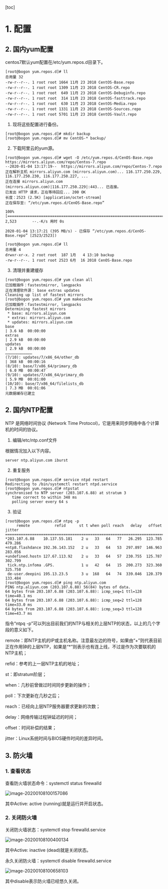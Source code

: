[toc]

# 1. 配置

## 2. 国内yum配置

centos7默认yum配置在/etc/yum.repos.d目录下。

```shell
[root@bogon yum.repos.d]# ll
总用量 32
-rw-r--r--. 1 root root 1664 11月 23 2018 CentOS-Base.repo
-rw-r--r--. 1 root root 1309 11月 23 2018 CentOS-CR.repo
-rw-r--r--. 1 root root  649 11月 23 2018 CentOS-Debuginfo.repo
-rw-r--r--. 1 root root  314 11月 23 2018 CentOS-fasttrack.repo
-rw-r--r--. 1 root root  630 11月 23 2018 CentOS-Media.repo
-rw-r--r--. 1 root root 1331 11月 23 2018 CentOS-Sources.repo
-rw-r--r--. 1 root root 5701 11月 23 2018 CentOS-Vault.repo
```

1. 现将这些配置进行备份。

```shell
[root@bogon yum.repos.d]# mkdir backup
[root@bogon yum.repos.d]# mv CentOS-* backup/
```

2. 下载阿里云的yum源。

```shell
[root@bogon yum.repos.d]# wget -O /etc/yum.repos.d/CenOS-Base.repo https://mirrors.aliyun.com/repo/Centos-7.repo
--2020-01-04 13:17:19--  https://mirrors.aliyun.com/repo/Centos-7.repo
正在解析主机 mirrors.aliyun.com (mirrors.aliyun.com)... 116.177.250.229, 116.177.250.230, 116.177.250.227, ...
正在连接 mirrors.aliyun.com (mirrors.aliyun.com)|116.177.250.229|:443... 已连接。
已发出 HTTP 请求，正在等待回应... 200 OK
长度：2523 (2.5K) [application/octet-stream]
正在保存至: “/etc/yum.repos.d/CenOS-Base.repo”

100%[===========================================================================>] 2,523       --.-K/s 用时 0s

2020-01-04 13:17:21 (395 MB/s) - 已保存 “/etc/yum.repos.d/CenOS-Base.repo” [2523/2523])

[root@bogon yum.repos.d]# ll
总用量 4
drwxr-xr-x. 2 root root  187 1月   4 13:10 backup
-rw-r--r--. 1 root root 2523 6月  16 2018 CenOS-Base.repo
```

3. 清理并重建缓存

```shell
[root@bogon yum.repos.d]# yum clean all
已加载插件：fastestmirror, langpacks
正在清理软件源： base extras updates
Cleaning up list of fastest mirrors
[root@bogon yum.repos.d]# yum makecache
已加载插件：fastestmirror, langpacks
Determining fastest mirrors
 * base: mirrors.aliyun.com
 * extras: mirrors.aliyun.com
 * updates: mirrors.aliyun.com
base                                                                                          | 3.6 kB  00:00:00
extras                                                                                        | 2.9 kB  00:00:00
updates                                                                                       | 2.9 kB  00:00:00
………………………………
(7/10): updates/7/x86_64/other_db                                                             | 368 kB  00:00:16
(8/10): base/7/x86_64/primary_db                                                              | 6.0 MB  00:00:47
(9/10): updates/7/x86_64/primary_db                                                           | 5.9 MB  00:01:00
(10/10): base/7/x86_64/filelists_db                                                           | 7.3 MB  00:01:06
元数据缓存已建立
```

## 2. 国内NTP配置

NTP 是网络时间协议 (Network Time Protocol)，它是用来同步网络中各个计算机的时间的协议。

1. 编辑/etc/ntp.conf文件

根据情况加入以下内容。

```shell
server ntp.aliyun.com iburst
```

2. 重复服务

```shell
[root@bogon yum.repos.d]# service ntpd restart
Redirecting to /bin/systemctl restart ntpd.service
[root@bogon yum.repos.d]# ntpstat
synchronised to NTP server (203.107.6.88) at stratum 3
   time correct to within 348 ms
   polling server every 64 s
```

3. 验证

```shell
[root@bogon yum.repos.d]# ntpq -p
     remote           refid      st t when poll reach   delay   offset  jitter
==============================================================================
*203.107.6.88    10.137.55.181    2 u   33   64   77   26.295  123.785 479.286
+ntp8.flashdance 192.36.143.152   2 u   33   64   53  297.897  146.963 283.056
+undefined.hostn 127.67.113.92    2 u   33   64   57  230.755  125.787 302.799
 tick.ntp.infoma .GPS.            1 u   42   64   15  200.273  323.360 325.758
 de-user.deepini 195.13.23.5      3 u  168   64   74  339.046  120.379 133.484
[root@bogon yum.repos.d]# ping ntp.aliyun.com
PING ntp.aliyun.com (203.107.6.88) 56(84) bytes of data.
64 bytes from 203.107.6.88 (203.107.6.88): icmp_seq=1 ttl=128 time=40.1 ms
64 bytes from 203.107.6.88 (203.107.6.88): icmp_seq=2 ttl=128 time=33.0 ms
64 bytes from 203.107.6.88 (203.107.6.88): icmp_seq=3 ttl=128 time=43.7 ms
```

指令“ntpq -p”可以列出目前我们的NTP与相关的上层NTP的状态，以上的几个字段的意义如下。

remote：即NTP主机的IP或主机名称。注意最左边的符号，如果由“+”则代表目前正在作用钟的上层NTP，如果是“*”则表示也有连上线，不过是作为次要联机的NTP主机；

refid：参考的上一层NTP主机的地址；

st：即stratum阶层；

when：几秒前曾做过时间同步更新的操作；

poll：下次更新在几秒之后；

reach：已经向上层NTP服务器要求更新的次数；

delay：网络传输过程钟延迟的时间；

offset：时间补偿的结果；

jitter：Linux系统时间与BIOS硬件时间的差异时间。

## 3. 防火墙

### 1. 查看状态

查看防火墙状态命令：systemctl status firewalld

![image-20200108100157086](E:\Repositories\docs\linux\linux.assets\image-20200108100157086.png)

其中Active: active (running)就是运行并开启状态。

### 2. 关闭防火墙

关闭防火墙状态：systemctl stop firewalld.service

![image-20200108100400134](E:\Repositories\docs\linux\linux.assets\image-20200108100400134.png)

其中Active: inactive (dead)就是关闭状态。

永久关闭防火墙：systemctl disable firewalld.service

![image-20200108100658103](E:\Repositories\docs\linux\linux.assets\image-20200108100658103.png)

其中disable表示防火墙已经悠久关闭。